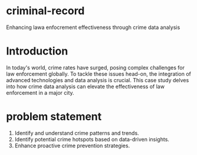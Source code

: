 # criminal-record
Enhancing lawa enfocrement effectiveness through crime data analysis
# Introduction
In today's world, crime rates have surged, posing complex challenges for law enforcement globally. To tackle these issues head-on, the integration of advanced technologies and data analysis is crucial. This case study delves into how crime data analysis can elevate the effectiveness of law enforcement in a major city.
# problem statement
1. Identify and understand crime patterns and trends.
2. Identify potential crime hotspots based on data-driven insights.
3. Enhance proactive crime prevention strategies.
